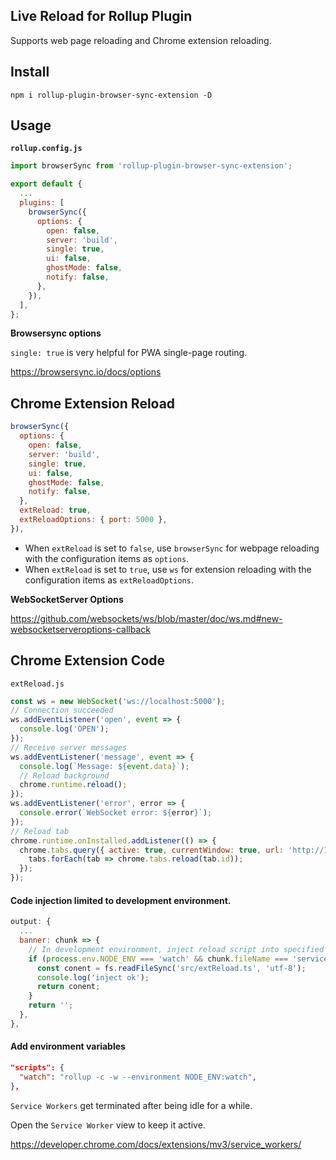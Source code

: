 ## Live Reload for Rollup Plugin

Supports web page reloading and Chrome extension reloading.

## Install

```console
npm i rollup-plugin-browser-sync-extension -D
```

## Usage

**`rollup.config.js`**

```js
import browserSync from 'rollup-plugin-browser-sync-extension';

export default {
  ...
  plugins: [
    browserSync({
      options: {
        open: false,
        server: 'build',
        single: true,
        ui: false,
        ghostMode: false,
        notify: false,
      },
    }),
  ],
};
```

**Browsersync options**

`single: true` is very helpful for PWA single-page routing.

https://browsersync.io/docs/options

## Chrome Extension Reload

```js
browserSync({
  options: {
    open: false,
    server: 'build',
    single: true,
    ui: false,
    ghostMode: false,
    notify: false,
  },
  extReload: true,
  extReloadOptions: { port: 5000 },
}),
```

- When `extReload` is set to `false`, use `browserSync` for webpage reloading with the configuration items as `options`.
- When `extReload` is set to `true`, use `ws` for extension reloading with the configuration items as `extReloadOptions`.

**WebSocketServer Options**

https://github.com/websockets/ws/blob/master/doc/ws.md#new-websocketserveroptions-callback

## Chrome Extension Code

`extReload.js`

```js
const ws = new WebSocket('ws://localhost:5000');
// Connection succeeded
ws.addEventListener('open', event => {
  console.log('OPEN');
});
// Receive server messages
ws.addEventListener('message', event => {
  console.log(`Message: ${event.data}`);
  // Reload background
  chrome.runtime.reload();
});
ws.addEventListener('error', error => {
  console.error(`WebSocket error: ${error}`);
});
// Reload tab
chrome.runtime.onInstalled.addListener(() => {
  chrome.tabs.query({ active: true, currentWindow: true, url: 'http://127.0.0.1/*' }, tabs => {
    tabs.forEach(tab => chrome.tabs.reload(tab.id));
  });
});
```

#### Code injection limited to development environment.

```js
output: {
  ...
  banner: chunk => {
    // In development environment, inject reload script into specified files; "watch" can be any custom name.
    if (process.env.NODE_ENV === 'watch' && chunk.fileName === 'service_worker.js') {
      const conent = fs.readFileSync('src/extReload.ts', 'utf-8');
      console.log('inject ok');
      return conent;
    }
    return '';
  },
},
```

#### Add environment variables

```json
"scripts": {
  "watch": "rollup -c -w --environment NODE_ENV:watch",
},
```

`Service Workers` get terminated after being idle for a while.

Open the `Service Worker` view to keep it active.

https://developer.chrome.com/docs/extensions/mv3/service_workers/
